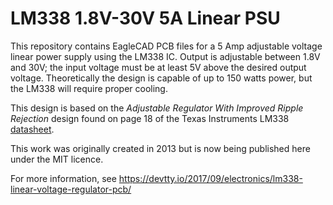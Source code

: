 # LM338 1.8V-30V 5A Linear PSU

This repository contains EagleCAD PCB files for a 5 Amp adjustable voltage linear power supply using the LM338 IC. Output is adjustable between 1.8V and 30V; the input voltage must be at least 5V above the desired output voltage. Theoretically the design is capable of up to 150 watts power, but the LM338 will require proper cooling.

This design is based on the _Adjustable Regulator With Improved Ripple Rejection_ design found on page 18 of the Texas Instruments LM338 [datasheet](http://www.ti.com/lit/ds/symlink/lm338.pdf).

This work was originally created in 2013 but is now being published here under the MIT licence.

For more information, see https://devtty.io/2017/09/electronics/lm338-linear-voltage-regulator-pcb/
